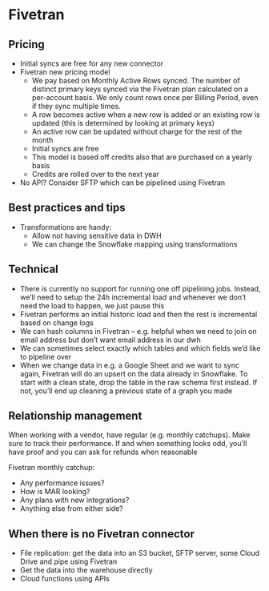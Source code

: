 # Fivetran

## Pricing 
- Initial syncs are free for any new connector 
- Fivetran new pricing model
    - We pay based on Monthly Active Rows synced. The number of distinct primary keys synced via the Fivetran plan calculated on a per-account basis. We only count rows once per Billing Period, even if they sync multiple times.
    - A row becomes active when a new row is added or an existing row is updated (this is determined by looking at primary keys)
    - An active row can be updated without charge for the rest of the month
    - Initial syncs are free
    - This model is based off credits also that are purchased on a yearly basis 
    - Credits are rolled over to the next year
- No API? Consider SFTP which can be pipelined using Fivetran

## Best practices and tips
- Transformations are handy:
  - Allow not having sensitive data in DWH 
  - We can change the Snowflake mapping using transformations


## Technical
- There is currently no support for running one off pipelining jobs. Instead, we’ll need to setup the 24h incremental load and whenever we don’t need the load to happen, we just pause this 
- Fivetran performs an initial historic load and then the rest is incremental based on change logs
- We can hash columns in Fivetran – e.g. helpful when we need to join on email address but don’t want email address in our dwh 
- We can sometimes select exactly which tables and which fields we’d like to pipeline over
- When we change data in e.g. a Google Sheet and we want to sync again, Fivetran will do an upsert on the data already in Snowflake. To start with a clean state, drop the table in the raw schema first instead. If not, you’ll end up cleaning a previous state of a graph you made  

## Relationship management
When working with a vendor, have regular (e.g. monthly catchups). Make sure to track their performance. If and when something looks odd, you’ll have proof and you can ask for refunds when reasonable 

Fivetran monthly catchup: 
- Any performance issues? 
- How is MAR looking? 
- Any plans with new integrations?
- Anything else from either side? 

## When there is no Fivetran connector
- File replication: get the data into an S3 bucket, SFTP server, some Cloud Drive and pipe using Fivetran 
- Get the data into the warehouse directly 
- Cloud functions using APIs

